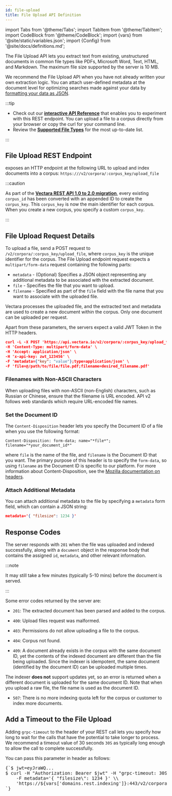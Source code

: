 ```yaml
---
id: file-upload
title: File Upload API Definition
---
```


import Tabs from '@theme/Tabs';
import TabItem from '@theme/TabItem';
import CodeBlock from '@theme/CodeBlock';
import {vars} from '@site/static/variables.json';
import {Config} from '@site/docs/definitions.md';

The File Upload API lets you extract text from existing, unstructured
documents in common file types like PDFs, Microsoft Word, Text, HTML, and
Markdown. The maximum file size supported by the server is 10 MB.

We recommend the File Upload API when you have not already written your own
extraction logic. You can attach user-defined metadata at the document level
for optimizing searches made against your data by
[formatting your data as JSON](/docs/api-reference/indexing-apis/file-upload/format-for-upload).

:::tip

- Check out our [**interactive API Reference**](/docs/rest-api/upload-file) that enables you
  to experiment with this REST endpoint. You can upload a file to a corpus
  directly from your browser or copy the curl for your command line.
- Review the [**Supported File Types**](/docs/api-reference/indexing-apis/file-upload/file-upload-filetypes)
  for the most up-to-date list.

:::

## File Upload REST Endpoint

<Config v="names.product"/> exposes an HTTP endpoint at the following URL
to upload and index documents into a corpus:
<code>https://<Config v="domains.rest.indexing"/>/v2/corpora/:corpus_key/upload_file</code>


:::caution

As part of the [**Vectara REST API 1.0 to 2.0 migration**](/docs/migration-guide-api-v2), every existing `corpus_id` 
has been converted with an appended ID to create the `corpus_key`. This 
`corpus_key` is now the main identifier for each corpus. When you create a new 
corpus, you specify a custom `corpus_key`.

:::


## File Upload Request Details

To upload a file, send a POST request to `/v2/corpora/:corpus_key/upload_file`, 
where `corpus_key` is the unique identifier for the corpus. The File Upload
endpoint request expects a `multipart/form-data` request containing the
following parts:

- `metadata` - (Optional) Specifies a JSON object representing any additional
  metadata to be associated with the extracted document.
- `file` - Specifies the file that you want to upload.
- `filename` - Specified as part of the `file` field with the file name that you 
  want to associate with the uploaded file.

Vectara processes the uploaded file, and the extracted text and metadata are
used to create a new document within the corpus. Only one document can be
uploaded per request.

Apart from these parameters, the servers expect a valid JWT Token in the HTTP
headers.

```json
curl -L -X POST 'https://api.vectara.io/v2/corpora/:corpus_key/upload_file' \
-H 'Content-Type: multipart/form-data' \
-H 'Accept: application/json' \
-H 'x-api-key: zwt_123456' \
-F 'metadata={"key": "value"};type=application/json' \
-F 'file=@/path/to/file/file.pdf;filename=desired_filename.pdf'
```

### Filenames with Non-ASCII Characters

When uploading files with non-ASCII (non-English) characters, such as Russian 
or Chinese, ensure that the filename is URL encoded. API v2 follows web 
standards which require URL-encoded file names.

### Set the Document ID

The `Content-Disposition` header lets you specify the Document ID of a file
when you use the following format:

`Content-Disposition: form-data; name="*file*"; filename="*your_document_id*"`

where `file` is the name of the file, and `filename` is the Document ID that  
you want. The primary purpose of this header is to specify the
`form-data`, so using `filename` as the Document ID is specific to our
platform. For more information about Content-Disposition, see
the [Mozilla documentation on headers](https://developer.mozilla.org/en-US/docs/Web/HTTP/Headers/Content-Disposition).

### Attach Additional Metadata

You can attach additional metadata to the file by specifying a `metadata`
form field, which can contain a JSON string:

```json
metadata='{ "filesize": 1234 }'
```

## Response Codes

The server responds with `201` when the file was uploaded and indexed
successfully, along with a `document` object in the response body that
contains the assigned `id`, `metadata`, and other relevant information.

:::note

It may still take a few minutes (typically 5-10 mins)
before the document is served.

:::

Some error codes returned by the server are:

- `201`: The extracted document has been parsed and added to the corpus.
- `400`: Upload files request was malformed.

- `403`: Permissions do not allow uploading a file to the corpus.
- `404`: Corpus not found.

- `409`: A document already exists in the corpus with the same document ID,
  yet the contents of the indexed document are different than the file being
  uploaded. Since the indexer is idempotent, the same document (identified by
  the document ID) can be uploaded multiple times.

The indexer **does not** support updates yet, so an error is returned when a
different document is uploaded for the same document ID. Note that when you
upload a raw file, the file name is used as the document ID.

- `507`: There is no more indexing quota left for the corpus or customer to
  index more documents.

## Add a Timeout to the File Upload

Adding `grpc-timeout` to the header of your REST call lets you specify how
long to wait for the calls that have the potential to take longer to process.
We recommend a timeout value of 30 seconds `30S` as typically long enough to
allow the call to complete successfully.

You can pass this parameter in header as follows:

<pre>
{`$ jwt=eyJraWQ...
$ curl -H "Authorization: Bearer $jwt" -H "grpc-timeout: 30S"  -F file=@/tmp/instructions.pdf \\
    -F metadata='{ "filesize\": 1234 }' \\
    'https://${vars['domains.rest.indexing']}:443/v2/corpora/:corpus_key/upload_file'
`}
</pre>
